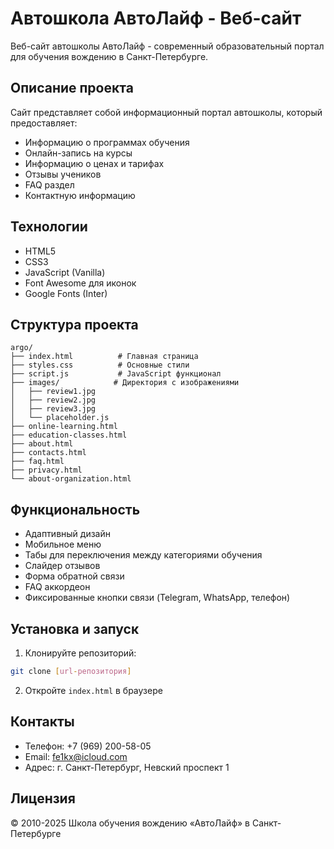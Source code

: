 # Автошкола АвтоЛайф - Веб-сайт

Веб-сайт автошколы АвтоЛайф - современный образовательный портал для обучения вождению в Санкт-Петербурге.

## Описание проекта

Сайт представляет собой информационный портал автошколы, который предоставляет:
- Информацию о программах обучения
- Онлайн-запись на курсы
- Информацию о ценах и тарифах
- Отзывы учеников
- FAQ раздел
- Контактную информацию

## Технологии

- HTML5
- CSS3
- JavaScript (Vanilla)
- Font Awesome для иконок
- Google Fonts (Inter)

## Структура проекта

```
argo/
├── index.html          # Главная страница
├── styles.css          # Основные стили
├── script.js           # JavaScript функционал
├── images/            # Директория с изображениями
│   ├── review1.jpg
│   ├── review2.jpg
│   ├── review3.jpg
│   └── placeholder.js
├── online-learning.html
├── education-classes.html
├── about.html
├── contacts.html
├── faq.html
├── privacy.html
└── about-organization.html
```

## Функциональность

- Адаптивный дизайн
- Мобильное меню
- Табы для переключения между категориями обучения
- Слайдер отзывов
- Форма обратной связи
- FAQ аккордеон
- Фиксированные кнопки связи (Telegram, WhatsApp, телефон)

## Установка и запуск

1. Клонируйте репозиторий:
```bash
git clone [url-репозитория]
```

2. Откройте `index.html` в браузере

## Контакты

- Телефон: +7 (969) 200-58-05
- Email: fe1kx@icloud.com
- Адрес: г. Санкт-Петербург, Невский проспект 1

## Лицензия

© 2010-2025 Школа обучения вождению «АвтоЛайф» в Санкт-Петербурге 